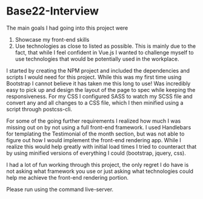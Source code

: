 # Base22-Interview
The main goals I had going into this project were 
1. Showcase my front-end skills 
2. Use technologies as close to listed as possible. This is mainly due to the fact, that while I feel confident in Vue.js I wanted to challenge myself to use technologies
  that would be potentially used in the workplace. 
  
 I started by creating the NPM project and included the dependencies and scripts I would need for this project. While this was my first time using Bootstrap I cannot believe
 it has taken me this long to use! Was incredibly easy to pick up and design the layout of the page to spec while keeping the responsiveness. 
 For my CSS I configured SASS to watch my SCSS file and convert any and all changes to a CSS file, which I then minified using a script through postcss-cli.
 
 For some of the going further requirements I realized how much I was missing out on by not using a full front-end framework. I used Handlebars for templating the 
 Testimonial of the month section, but was not able to figure out how I would implement the front-end rendering app. While I realize this would help greatly with 
 initial load times I tried to counteract that by using minified versions of everything I could (bootstrap, jquery, css).
 
 I had a lot of fun working through this project, the only regret I do have is not asking what framework you use or just asking what technologies could help me achieve the 
 front-end rendering portion. 

 Please run using the command live-server.
